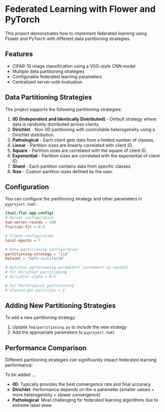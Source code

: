 # Federated Learning with Flower and PyTorch

This project demonstrates how to implement federated learning using Flower and PyTorch with different data partitioning strategies.

## Features

- CIFAR-10 image classification using a VGG-style CNN model
- Multiple data partitioning strategies
- Configurable federated learning parameters
- Centralized server-side evaluation

## Data Partitioning Strategies

The project supports the following partitioning strategies:

1. **IID (Independent and Identically Distributed)** - Default strategy where data is randomly distributed across clients.
2. **Dirichlet** - Non-IID partitioning with controllable heterogeneity using a Dirichlet distribution.
3. **Pathological** - Each client gets data from a limited number of classes.
4. **Linear** - Partition sizes are linearly correlated with client ID.
5. **Square** - Partition sizes are correlated with the square of client ID.
6. **Exponential** - Partition sizes are correlated with the exponential of client ID.
7. **Shard** - Each partition contains data from specific classes.
8. **Size** - Custom partition sizes defined by the user.

## Configuration

You can configure the partitioning strategy and other parameters in `pyproject.toml`:

```toml
[tool.flwr.app.config]
# Server configuration
num-server-rounds = 100
fraction-fit = 0.3

# Client configuration
local-epochs = 7

# Data partitioning configuration
partitioning-strategy = "iid"
dataset = "uoft-cs/cifar10"

# Optional partitioning parameters (uncomment as needed)
# For Dirichlet partitioning
# dirichlet-alpha = 0.5

# For Pathological partitioning  
# classes-per-partition = 2
```

## Adding New Partitioning Strategies

To add a new partitioning strategy:

1. Update `fed/partitioning.py` to include the new strategy
2. Add the appropriate parameters to `pyproject.toml`
## Performance Comparison

Different partitioning strategies can significantly impact federated learning performance:

To be added ...

- **IID**: Typically provides the best convergence rate and final accuracy
- **Dirichlet**: Performance depends on the α parameter (smaller values = more heterogeneity = slower convergence)
- **Pathological**: Most challenging for federated learning algorithms due to extreme label skew